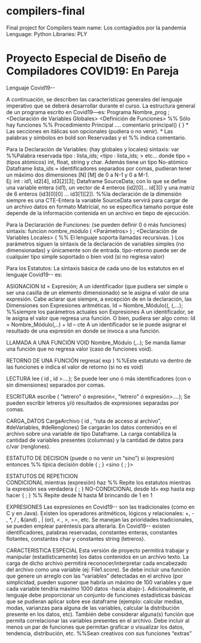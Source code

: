 # compilers-final
Final project for Compilers team name: Los contagiados por la pandemia
Lenguage: Python
Libraries: PLY


# Proyecto Especial de Diseño de Compiladores COVID19: En Pareja  
 Lenguaje Covid19-- 
 
 
A continuación, se describen las características generales del lenguaje imperativo que se deberá desarrollar durante el curso. 
 La estructura general de un programa escrito en Covid19—es: 
 Programa Nombre_prog ; <Declaración de Variables Globales> <Definición de Funciones>    %% Sólo hay funciones 
 %% Procedimiento Principal ….  comentario principal() {     <Estatutos> } * Las secciones en itálicas son opcionales (pudiera o no venir). * Las palabras y símbolos en bold son Reservadas y el %% indica comentario. 
 
Para la Declaración de Variables: (hay globales y locales)       sintaxis: 
  var  %%Palabra reservada     tipo : lista_ids;  <tipo : lista_ids; >  etc…       donde   tipo =(tipos atómicos) int, float, string y char. Además tiene un tipo No-atómico Dataframe  lista_ids = identificadores separados por comas,      pudieran tener un máximo dos dimensiones [N] [M] de 0 a N-1 y 0 a M-1.  
 Ej: int : id1, id2[4], id3[2][3];   Dataframe SourceData; con lo que se define una variable entera (id1), un vector de 4 enteros (id2[0]... id[3]) y una matriz de 6 enteros (id3[0][0] ... id3[1][2]).  %%la declaración de la dimensión siempre es una CTE-Entera  la variable SourceData servirá para cargar de un archivo datos en formato Matricial, no se especifica tamaño porque éste depende de la información contenida en un archivo en tiepo de ejecución. 
 
 
Para la Declaración de Funciones:  (se pueden definir 0 ó más funciones)      sintaxis:  funcion <tipo-retorno> nombre_módulo ( <Parámetros> ) ; <Declaración de Variables Locales> {         <Estatutos>   %% El lenguaje soporta llamadas recursivas. } Los parámetros siguen la sintaxis de la declaración de variables simples (no dimensionadas) y únicamente son de entrada. tipo-retorno puede ser de cualquier tipo simple soportado o bien void (si no regresa valor) 
 
 
 
 
 
 
 
Para los Estatutos: La sintaxis básica de cada uno de los estatutos en el lenguaje Covid19-- es: 
 
 
ASIGNACION 
 Id<dimensiones>  = Expresión;     A un identificador (que pudiera ser simple o ser una casilla de un elemento dimensionado) se le asigna el valor de una expresión. Cabe aclarar que siempre, a excepción de en la declaración, las Dimensiones son Expresiones aritméticas. 
 Id<dimensiones>  = Nombre_Módulo((<param1>, (<param2>,…); %%siempre los parámetros actuales son Expresiones      A un identificador, se le asigna el valor que regresa una función. 
 O bien, pudiera ser algo como: Id<dimensiones> = Nombre_Módulo(<param1>,..) + Id<dimensiones> – cte 
 A un identificador se le puede asignar el resultado de una expresión en donde se invoca a una función. 
 
 
LLAMADA A UNA FUNCIÓN VOID 
 Nombre_Módulo (<param1>,..);   Se manda llamar una función que no regresa valor (caso de funciones void). 
 
 
RETORNO DE UNA FUNCIÓN      regresa( exp )  %%Este estatuto va dentro de las funciones e indica el valor de retorno (si no es void) 
 
 
LECTURA  lee ( id<dimensiones> , id<dimensiones> >....);       Se puede leer uno ó más identificadores (con o sin dimensiones) separados por comas. 
 
 
ESCRITURA  escribe ( "letrero" ó expresión<, "letrero" ó expresión>....);       Se pueden escribir letreros y/ó resultados de expresiones separadas por comas. 
 
 
CARGA_DATOS  CargaArchivo ( id , “ruta de acceso al archivo”, #deVariables, #deRenglones) Se cargarán los datos contenidos en el archivo sobre una variable de tipo Dataframe. La carga contabiliza la cantidad de variables presentes (columnas) y la cantidad de datos para c/var (renglones). 
 
 
ESTATUTO DE DECISION (puede o no venir un “sino”)  si (expresión) entonces    %% típica decisión doble    { <Estatutos>; }  <sino   { <Estatutos>; }> 
 
 
ESTATUTOS DE REPETICION  
 CONDICIONAL  mientras (expresión) haz  %% Repite los estatutos mientras la expresión sea verdadera      { <Estatutos>; } 
 NO-CONDICIONAL desde  Id<dimensiones>= exp hasta exp hacer      { <Estatutos>; } %% Repite desde N hasta M brincando de 1 en 1 
 

 EXPRESIONES Las expresiones en Covid19-- son las tradicionales (como en C y en Java). Existen los operadores aritméticos, lógicos y relacionales:  +, - , *, / , &(and) , | (or), < , >, ==, etc. Se manejan las prioridades tradicionales, se pueden emplear paréntesis para alterarla. 
 En Covid19-- existen identificadores, palabras reservadas, constantes enteras, constantes flotantes, constantes char y constantes string (letreros). 
 
 
 
CARACTERISTICA ESPECIAL 
 Esta versión de proyecto permitirá trabajar y manipular (estadísticamente) los datos contenidos en un archivo texto. La carga de dicho archivo permitirá reconocer/interpretar cada encabezado del archivo como una variable (ej: File1.score). Se debe incluir una función que genere un arreglo con las “variables” detectadas en el archivo (por simplicidad, pueden suponer que habría un máximo de 100 variables y que cada variable tendría máximo 1000 datos -hacia abajo-). Adicionalmente, el lenguaje debe proporcionar un conjunto de funciones estadísticas básicas que se pudieran aplicar sobre ese dataframe (ejemplo: calcular medias, modas, varianzas para alguna de las variables, calcular la distribución presente en los datos, etc). También debe considerar alguna(s) función que permita correlacionar las variables presentes en el archivo. Debe incluir al menos un par de funciones que permitan graficar o visualizar los datos, tendencia, distribución, etc. %%Sean creativos con sus funciones “extras”   
